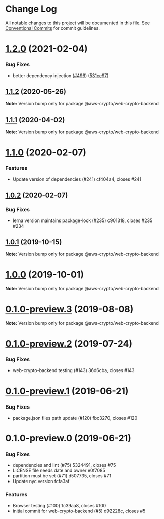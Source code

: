 # Change Log

All notable changes to this project will be documented in this file.
See [Conventional Commits](https://conventionalcommits.org) for commit guidelines.

# [1.2.0](https://github.com/aws/aws-encryption-sdk-javascript/compare/@aws-crypto/web-crypto-backend@1.1.2...@aws-crypto/web-crypto-backend@1.2.0) (2021-02-04)


### Bug Fixes

* better dependency injection ([#496](https://github.com/aws/aws-encryption-sdk-javascript/issues/496)) ([531ce97](https://github.com/aws/aws-encryption-sdk-javascript/commit/531ce97ef413d77e335985b5cc01396ca947e341))





## [1.1.2](https://github.com/aws/aws-encryption-sdk-javascript/compare/@aws-crypto/web-crypto-backend@1.1.1...@aws-crypto/web-crypto-backend@1.1.2) (2020-05-26)

**Note:** Version bump only for package @aws-crypto/web-crypto-backend





## [1.1.1](https://github.com/aws/aws-encryption-sdk-javascript/compare/@aws-crypto/web-crypto-backend@1.1.0...@aws-crypto/web-crypto-backend@1.1.1) (2020-04-02)

**Note:** Version bump only for package @aws-crypto/web-crypto-backend





# [1.1.0](/compare/@aws-crypto/web-crypto-backend@1.0.2...@aws-crypto/web-crypto-backend@1.1.0) (2020-02-07)


### Features

* Update version of dependencies (#241) cf404a4, closes #241





## [1.0.2](/compare/@aws-crypto/web-crypto-backend@1.0.1...@aws-crypto/web-crypto-backend@1.0.2) (2020-02-07)


### Bug Fixes

* lerna version maintains package-lock (#235) c901318, closes #235 #234





## [1.0.1](/compare/@aws-crypto/web-crypto-backend@1.0.0...@aws-crypto/web-crypto-backend@1.0.1) (2019-10-15)

**Note:** Version bump only for package @aws-crypto/web-crypto-backend





# [1.0.0](/compare/@aws-crypto/web-crypto-backend@0.1.0-preview.3...@aws-crypto/web-crypto-backend@1.0.0) (2019-10-01)

**Note:** Version bump only for package @aws-crypto/web-crypto-backend





# [0.1.0-preview.3](/compare/@aws-crypto/web-crypto-backend@0.1.0-preview.2...@aws-crypto/web-crypto-backend@0.1.0-preview.3) (2019-08-08)

**Note:** Version bump only for package @aws-crypto/web-crypto-backend





# [0.1.0-preview.2](/compare/@aws-crypto/web-crypto-backend@0.1.0-preview.1...@aws-crypto/web-crypto-backend@0.1.0-preview.2) (2019-07-24)


### Bug Fixes

* web-crypto-backend testing (#143) 36d6cba, closes #143





# [0.1.0-preview.1](/compare/@aws-crypto/web-crypto-backend@0.1.0-preview.0...@aws-crypto/web-crypto-backend@0.1.0-preview.1) (2019-06-21)


### Bug Fixes

* package.json files path update (#120) fbc3270, closes #120





# 0.1.0-preview.0 (2019-06-21)


### Bug Fixes

* dependencies and lint (#75) 5324491, closes #75
* LICENSE file needs date and owner e0f7085
* partition must be set (#71) d507735, closes #71
* Update nyc version fcfa3af


### Features

* Browser testing (#100) 1c39aa8, closes #100
* initial commit for web-crypto-backend (#5) d92228c, closes #5

